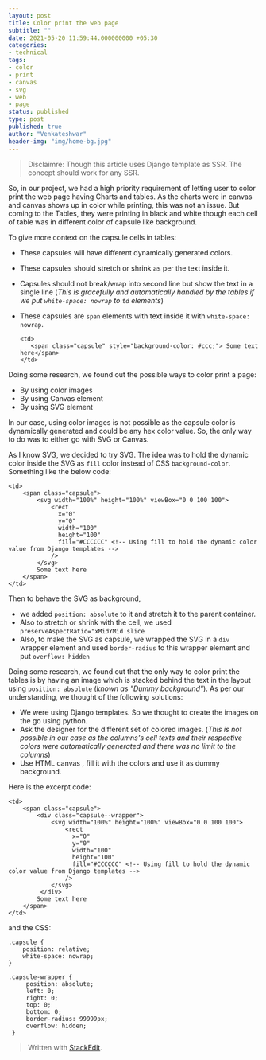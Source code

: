 ```yaml
---
layout: post
title: Color print the web page
subtitle: ""
date: 2021-05-20 11:59:44.000000000 +05:30
categories:
- technical
tags:
- color
- print
- canvas
- svg
- web
- page
status: published
type: post
published: true
author: "Venkateshwar"
header-img: "img/home-bg.jpg"
---
```


> Disclaimre: Though this article uses Django template as SSR. The concept should work for any SSR.

So, in our project, we had a high priority requirement of letting user to color print the web page having Charts and tables. As the charts were in canvas and canvas shows up in color while printing, this was not an issue. But coming to the Tables, they were printing in black and white though each cell of table was in different color of capsule like background. 


To give more context on the capsule cells in tables:
- These capsules will have different dynamically generated colors.
- These capsules should stretch or shrink as per the text inside it.
- Capsules should not break/wrap into second line but show the text in a single line (_This is gracefully and automatically handled by the tables if we put `white-space: nowrap` to `td` elements_)
- These capsules are `span` elements with text inside it with `white-space: nowrap`.

      <td>
         <span class="capsule" style="background-color: #ccc;"> Some text here</span>
      </td>

Doing some research, we found out the possible ways to color print a page:
- By using color images
- By using Canvas element
- By using SVG element

In our case, using color images is not possible as the capsule color is dynamically generated and could be any hex color value. So, the only way to do was to either go with SVG or Canvas. 

As I know SVG, we decided to try SVG. The idea was to hold the dynamic color inside the SVG as `fill` color instead of CSS `background-color`.  Something like the below code:

    <td>
        <span class="capsule">
            <svg width="100%" height="100%" viewBox="0 0 100 100">
                <rect 
                  x="0" 
                  y="0" 
                  width="100" 
                  height="100" 
                  fill="#CCCCCC" <!-- Using fill to hold the dynamic color value from Django templates -->
                /> 
            </svg>
            Some text here
        </span>
    </td>



Then to behave the SVG as background, 
- we added `position: absolute` to it and stretch it to the parent container.
- Also to stretch or shrink with the cell, we used  `preserveAspectRatio="xMidYMid slice`
- Also, to make the SVG as capsule, we wrapped the SVG in a `div` wrapper element and used `border-radius` to this wrapper element and put `overflow: hidden`

Doing some research, we found out that the only way to color print the tables is by having an image which is stacked behind the text in the layout using `position: absolute` (_known as "Dummy background"_).  As per our understanding, we thought of the following solutions:
- We were using Django templates. So we thought to create the images on the go using python.
- Ask the designer for the different set of colored images. (_This is not possible in our case as the columns's cell texts and their respective colors were automatically generated and there was no limit to the columns_)
- Use HTML canvas , fill it with the colors and use it as dummy background.

Here is the excerpt code:

    <td>
        <span class="capsule">
	        <div class="capsule--wrapper">
                <svg width="100%" height="100%" viewBox="0 0 100 100">
                    <rect 
                      x="0" 
                      y="0" 
                      width="100" 
                      height="100" 
                      fill="#CCCCCC" <!-- Using fill to hold the dynamic color value from Django templates -->
                    /> 
                </svg>
             </div>
            Some text here
        </span>
    </td>

and the CSS:

    .capsule {
        position: relative;
        white-space: nowrap;
    }
    
    .capsule-wrapper {
         position: absolute;
         left: 0;
         right: 0;
         top: 0;
         bottom: 0;
         border-radius: 99999px;
         overflow: hidden;
     }


> Written with [StackEdit](https://stackedit.io/).

